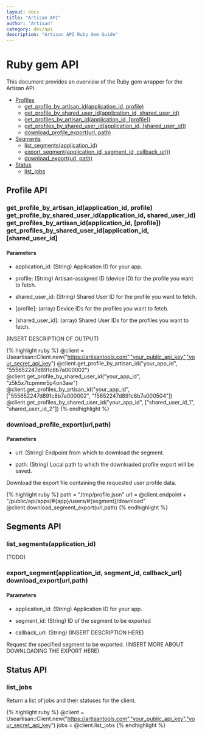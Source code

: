 ```yaml
---
layout: docs
title: "Artisan API"
author: "Artisan"
category: dev/api
description: "Artisan API Ruby Gem Guide"
---
```


# Ruby gem API

This document provides an overview of the Ruby gem wrapper for the Artisan API.

<ul>
  <li><a href="#rb-profileapi">Profiles</a>
    <ul>
      <li><a href="#rb-getProfileById">get_profile_by_artisan_id(application_id, profile)</a></li>
      <li><a href="#rb-getProfileById">get_profile_by_shared_user_id(application_id, shared_user_id)</a></li>
      <li><a href="#rb-getProfileById">get_profiles_by_artisan_id(application_id, [profile])</a></li>
      <li><a href="#rb-getProfileById">get_profiles_by_shared_user_id(application_id, [shared_user_id])</a></li>
      <li><a href="#rb-downloadProfileExport">download_profile_export(url, path)</a></li>
    </ul>
  </li>
  <li><a href="#rb-segmentapi">Segments</a>
    <ul>
      <li><a href="#rb-listSegments">list_segments(application_id)</a></li>
      <li><a href="#rb-segmentExport">export_segment(application_id, segment_id, callback_url))</a></li>
      <li><a href="#rb-segmentExport">download_export(url, path)</a></li>
    </ul>
  </li>
  <li><a href="#rb-statusapi">Status</a>
    <ul>
      <li><a href="#rb-listJobs">list_jobs</a></li>
    </ul>
  </li>
</ul>

<div id="rb-profileapi"></div>

## Profile API

<div id="rb-getProfileById"></div>

### get_profile_by_artisan_id(application_id, profile)<br />get_profile_by_shared_user_id(application_id, shared_user_id)<br />get_profiles_by_artisan_id(application_id, [profile])<br />get_profiles_by_shared_user_id(application_id, [shared_user_id]

#### Parameters

* application_id: (String) Application ID for your app.

* profile: (String) Artisan-assigned ID (device ID) for the profile you want to fetch.

* shared_user_id: (String) Shared User ID for the profile you want to fetch.

* \[profile]: (array) Device IDs for the profiles you want to fetch.

* \[shared_user_id]: (array) Shared User IDs for the profiles you want to fetch.

(INSERT DESCRIPTION OF OUTPUT)

{% highlight ruby %}
@client = Useartisan::Client.new("https://artisantools.com","your_public_api_key","your_secret_api_key")
@client.get_profile_by_artisan_id("your_app_id", "555652247d891c8b7a000002")
@client.get_profile_by_shared_user_id("your_app_id", "z5k5x7tcpmmr5p4on3aw")
@client.get_profiles_by_artisan_id("your_app_id", ["555652247d891c8b7a000002", "15652247d891c8b7a000504"])
@client.get_profiles_by_shared_user_id("your_app_id", ["shared_user_id_1", "shared_user_id_2"])
{% endhighlight %}

<div id="rb-downloadProfileExport"></div>

### download_profile_export(url,path)

#### Parameters

* url: (String) Endpoint from which to download the segment.

* path: (String) Local path to which the downloaded profile export will be saved.

Download the export file containing the requested user profile data.

{% highlight ruby %}
path = "/tmp/profile.json"
url = @client.endpoint + "/public/api/apps/#{app}/users/#{segment}/download"
@client.download_segment_export(url,path)
{% endhighlight %}

<div id="rb-segmentapi"></div>

## Segments API

<div id="rb-listSegments"></div>

### list_segments(application_id)

(TODO)

<div id="rb-segmentExport"></div>

### export_segment(application_id, segment_id, callback_url)<br />download_export(url,path)

#### Parameters

* application_id: (String) Application ID for your app.

* segment_id: (String) ID of the segment to be exported

* callback_url: (String) (INSERT DESCRIPTION HERE)

Request the specified segment to be exported. (INSERT MORE ABOUT DOWNLOADING THE EXPORT HERE)

<div id="rb-statusapi"></div>

## Status API

<div id="rb-listJobs"></div>

### list_jobs

Return a list of jobs and their statuses for the client.

{% highlight ruby %}
@client = Useartisan::Client.new("https://artisantools.com","your_public_api_key","your_secret_api_key")
jobs = @client.list_jobs
{% endhighlight %}

<div id=""></div>

<div id=""></div>

<div id=""></div>

<div id=""></div>

<div id=""></div>